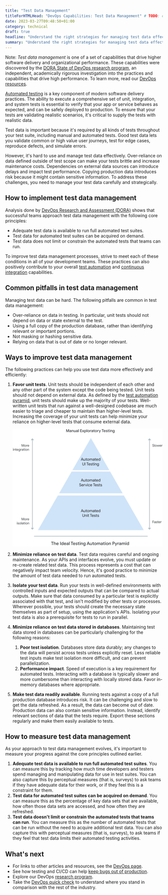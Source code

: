 ```yaml
---
title: "Test Data Management"
titleForHTMLHead: "DevOps Capabilities: Test Data Management" # TODO: can we DRY this out?
date: 2023-03-27T09:48:50+01:00
category: technical
draft: true
headline: "Understand the right strategies for managing test data effectively along with approaches to provide fast, secure data access for testing."
summary: "Understand the right strategies for managing test data effectively along with approaches to provide fast, secure data access for testing."
---
```



Note: *Test data management* is one of a set of capabilities that drive higher
software delivery and organizational performance. These capabilities were
discovered by the
[DORA State of DevOps research program](/),
an independent, academically rigorous investigation into the practices and
capabilities that drive high performance. To learn more, read our
[DevOps resources](https://cloud.google.com/devops).

[Automated testing](test-automation)
is a key component of modern software delivery practices. The ability to execute
a comprehensive set of unit, integration, and system tests is essential to
verify that your app or service behaves as expected, and can be safely deployed
to production. To ensure that your tests are validating realistic scenarios,
it's critical to supply the tests with realistic data.

Test data is important because it's required by all kinds of tests throughout
your test suite, including manual and automated tests. Good test data lets you
validate common or high value user journeys, test for edge cases, reproduce
defects, and simulate errors.

However, it's hard to use and manage test data effectively. Over-reliance on
data defined outside of test scope can make your tests brittle and increase
maintenance costs. Dependencies on external data sources can introduce delays
and impact test performance. Copying production data introduces risk because it
might contain sensitive information. To address these challenges, you need to
manage your test data carefully and strategically.

## How to implement test data management

Analysis done by
[DevOps Research and Assessment (DORA)](https://cloud.google.com/devops)
shows that successful teams approach test data management with the following
core principles:

-   Adequate test data is available to run full automated test suites.
-   Test data for automated test suites can be acquired on demand.
-   Test data does not limit or constrain the automated tests that teams can
    run.

To improve test data management processes, strive to meet each of these
conditions in all of your development teams. These practices can also positively
contribute to your overall
[test automation](test-automation)
and
[continuous integration](continuous-integration)
capabilities.

## Common pitfalls in test data management

Managing test data can be hard. The following pitfalls are common in test data
management:

-   Over-reliance on data in testing. In particular, unit tests should not
    depend on data or state external to the test.
-   Using a full copy of the production database, rather than identifying
    relevant or important portions.
-   Not masking or hashing sensitive data.
-   Relying on data that is out of date or no longer relevant.

## Ways to improve test data management

The following practices can help you use test data more effectively and
efficiently:

1.  **Favor unit tests**. Unit tests should be independent of each other and
    any other part of the system except the code being tested. Unit tests
    should not depend on external data. As defined by the
    [test automation pyramid](https://martinfowler.com/articles/practical-test-pyramid.html#TheTestPyramid),
    unit tests should make up the majority of your tests. Well-written unit
    tests that run against a well-designed codebase are much easier to triage
    and cheaper to maintain than higher-level tests. Increasing the coverage of
    your unit tests can help minimize your reliance on higher-level tests that
    consume external data.

    ![Test automation pyramid.](./test-automation-pyramid.svg)

1.  **Minimize reliance on test data**. Test data requires careful and
    ongoing maintenance. As your APIs and interfaces evolve, you must update or
    re-create related test data. This process represents a cost that can
    negatively impact team velocity. Hence, it's good practice to minimize the
    amount of test data needed to run automated tests.
1.  **Isolate your test data**. Run your tests in well-defined environments
    with controlled inputs and expected outputs that can be compared to actual
    outputs. Make sure that data consumed by a particular test is explicitly
    associated with that test, and isn't modified by other tests or processes.
    Wherever possible, your tests should create the necessary state themselves
    as part of setup, using the application's APIs. Isolating your test data is
    also a prerequisite for tests to run in parallel.
1.  **Minimize reliance on test data stored in databases**. Maintaining test
    data stored in databases can be particularly challenging for the following
    reasons:
    1.  **Poor test isolation**. Databases store data durably; any
        changes to the data will persist across tests unless explicitly reset.
        Less reliable test inputs make test isolation more difficult, and can
        prevent parallelization.
    1.  **Performance impact**. Speed of execution is a key requirement
        for automated tests. Interacting with a database is typically slower
        and more cumbersome than interacting with locally stored data. Favor
        in-memory databases where appropriate.
1.  **Make test data readily available**. Running tests against a copy of a
    full production database introduces risk. It can be challenging and slow to
    get the data refreshed. As a result, the data can become out of date.
    Production data can also contain sensitive information. Instead, identify
    relevant sections of data that the tests require. Export these sections
    regularly and make them easily available to tests.

## How to measure test data management

As your approach to test data management evolves, it's important to measure
your progress against the core principles outlined earlier.

1.  **Adequate test data is available to run full automated test suites**.
    You can measure this by tracking how much time developers and testers spend
    managing and manipulating data for use in test suites. You can also capture
    this by perceptual measures (that is, surveys) to ask teams if they have
    adequate data for their work, or if they feel this is a constraint for them.
1.  **Test data for automated test suites can be acquired on demand**. You
    can measure this as the percentage of key data sets that are available, how
    often those data sets are accessed, and how often they are refreshed.
1.  **Test data doesn't limit or constrain the automated tests that teams
    can run**. You can measure this as the number of automated tests that can
    be run without the need to acquire additional test data. You can also
    capture this with perceptual measures (that is, surveys), to ask teams if
    they feel that test data limits their automated testing activities.

## What's next

-   For links to other articles and resources, see the
    [DevOps page](https://cloud.google.com/devops).
-   See how testing and CI/CD can help
    [keep bugs out of production](https://cloud.google.com/blog/products/application-development/release-with-confidence-how-testing-and-cicd-can-keep-bugs-out-of-production).
-   Explore our DevOps
    [research program](/).
-   Take the
    [DevOps quick check](/quickcheck/)
    to understand where you stand in comparison with the rest of the industry.
